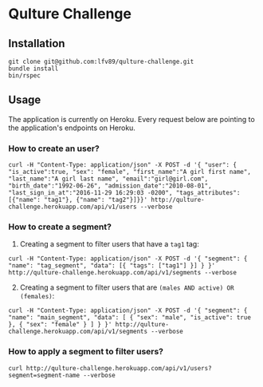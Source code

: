 # Qulture Challenge

## Installation

```
git clone git@github.com:lfv89/qulture-challenge.git
bundle install
bin/rspec
```

## Usage

The application is currently on Heroku. Every request below are pointing to the application's endpoints on Heroku.

### How to create an user?

```
curl -H "Content-Type: application/json" -X POST -d '{ "user": { "is_active":true, "sex": "female", "first_name":"A girl first name", "last_name":"A girl last name", "email":"girl@girl.com", "birth_date":"1992-06-26", "admission_date":"2010-08-01", "last_sign_in_at":"2016-11-29 16:29:03 -0200", "tags_attributes": [{"name": "tag1"}, {"name": "tag2"}]}}' http://qulture-challenge.herokuapp.com/api/v1/users --verbose
```

### How to create a segment?

1) Creating a segment to filter users that have a `tag1` tag:

```
curl -H "Content-Type: application/json" -X POST -d '{ "segment": { "name": "tag_segment", "data": [{ "tags": ["tag1"] }] } }' http://qulture-challenge.herokuapp.com/api/v1/segments --verbose
```

2) Creating a segment to filter users that are `(males AND active) OR (females)`:

```
curl -H "Content-Type: application/json" -X POST -d '{ "segment": { "name": "main_segment", "data": [ { "sex": "male", "is_active": true }, { "sex": "female" } ] } }' http://qulture-challenge.herokuapp.com/api/v1/segments --verbose
```

### How to apply a segment to filter users?

```
curl http://qulture-challenge.herokuapp.com/api/v1/users?segment=segment-name --verbose
```
